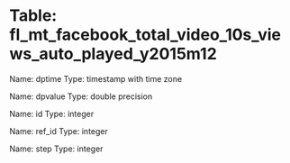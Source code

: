 Table: fl_mt_facebook_total_video_10s_views_auto_played_y2015m12
================================================================

Name: dptime
Type: timestamp with time zone

Name: dpvalue
Type: double precision

Name: id
Type: integer

Name: ref_id
Type: integer

Name: step
Type: integer

